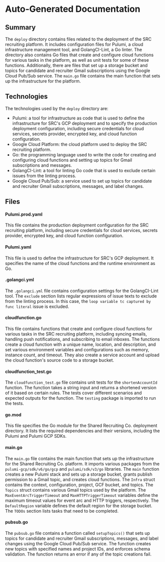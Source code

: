 # Auto-Generated Documentation 

## Summary

The `deploy` directory contains files related to the deployment of the SRC recruiting platform. It includes configuration files for Pulumi, a cloud infrastructure management tool, and GolangCI-Lint, a Go linter. The directory also contains Go files that create and configure cloud functions for various tasks in the platform, as well as unit tests for some of these functions. Additionally, there are files that set up a storage bucket and topics for candidate and recruiter Gmail subscriptions using the Google Cloud Pub/Sub service. The `main.go` file contains the main function that sets up the infrastructure for the platform.


## Technologies 

The technologies used by the `deploy` directory are:

- Pulumi: a tool for infrastructure as code that is used to define the infrastructure for SRC's GCP deployment and to specify the production deployment configuration, including secure credentials for cloud services, secrets provider, encrypted key, and cloud function configuration.
- Google Cloud Platform: the cloud platform used to deploy the SRC recruiting platform.
- Go: the programming language used to write the code for creating and configuring cloud functions and setting up topics for Gmail subscriptions and messages.
- GolangCI-Lint: a tool for linting Go code that is used to exclude certain issues from the linting process.
- Google Cloud Pub/Sub: a service used to set up topics for candidate and recruiter Gmail subscriptions, messages, and label changes.

## Files

#### Pulumi.prod.yaml 
This file contains the production deployment configuration for the SRC recruiting platform, including secure credentials for cloud services, secrets provider, encrypted key, and cloud function configuration.

#### Pulumi.yaml
This file is used to define the infrastructure for SRC's GCP deployment. It specifies the name of the cloud functions and the runtime environment as Go.

#### .golangci.yml
The `.golangci.yml` file contains configuration settings for the GolangCI-Lint tool. The `exclude` section lists regular expressions of issue texts to exclude from the linting process. In this case, the `loop variable tc captured by func literal` issue is excluded.

#### cloudfunction.go
This file contains functions that create and configure cloud functions for various tasks in the SRC recruiting platform, including syncing emails, handling push notifications, and subscribing to email inboxes. The functions create a cloud function with a unique name, location, and description, and set various environment variables and configurations such as memory, instance count, and timeout. They also create a service account and upload the cloud function's source code to a storage bucket.

#### cloudfunction_test.go
The `cloudfunction_test.go` file contains unit tests for the `shortenAccountId` function. The function takes a string input and returns a shortened version of it based on certain rules. The tests cover different scenarios and expected outputs for the function. The `testing` package is imported to run the tests.

#### go.mod
This file specifies the Go module for the Shared Recruiting Co. deployment directory. It lists the required dependencies and their versions, including the Pulumi and Pulumi GCP SDKs.

#### main.go
The `main.go` file contains the main function that sets up the infrastructure for the Shared Recruiting Co. platform. It imports various packages from the `pulumi-gcp/sdk/v6/go/gcp` and `pulumi/sdk/v3/go` libraries. The `main` function creates a new Pulumi stack and sets up a storage bucket, grants publish permission to a Gmail topic, and creates cloud functions. The `Infra` struct contains the context, configuration, project, GCF bucket, and topics. The `Topics` struct contains various Gmail topics used by the platform. The `MaxEventArcTriggerTimeout` and `MaxHTTPTriggerTimeout` variables define the maximum timeout values for event arc and HTTP triggers, respectively. The `DefaultRegion` variable defines the default region for the storage bucket. The `TODOs` section lists tasks that need to be completed.

#### pubsub.go
The `pubsub.go` file contains a function called `setupTopics()` that sets up topics for candidate and recruiter Gmail subscriptions, messages, and label changes using the Google Cloud Pub/Sub service. The function creates new topics with specified names and project IDs, and enforces schema validation. The function returns an error if any of the topic creations fail.

